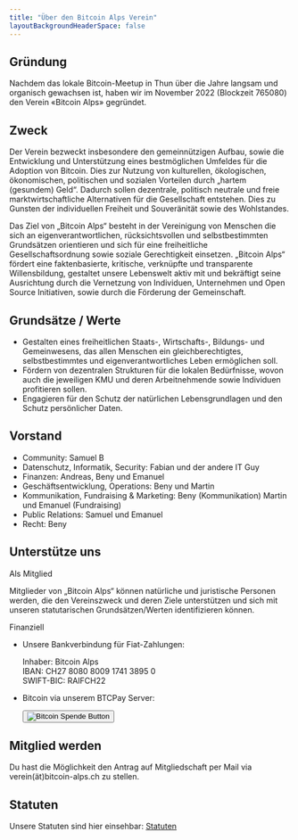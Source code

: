 ```yaml
---
title: "Über den Bitcoin Alps Verein"
layoutBackgroundHeaderSpace: false
---
```


## Gründung

Nachdem das lokale Bitcoin-Meetup in Thun über die Jahre langsam und organisch gewachsen ist, haben wir im November 2022 (Blockzeit 765080) den Verein «Bitcoin Alps» gegründet.

## Zweck

Der Verein bezweckt insbesondere den gemeinnützigen Aufbau, sowie die Entwicklung und Unterstützung eines bestmöglichen Umfeldes für die Adoption von Bitcoin. Dies zur Nutzung von kulturellen, ökologischen, ökonomischen, politischen und sozialen Vorteilen durch „hartem (gesundem) Geld“. Dadurch sollen dezentrale, politisch neutrale und freie marktwirtschaftliche Alternativen für die Gesellschaft entstehen. Dies zu Gunsten der individuellen Freiheit und Souveränität sowie des Wohlstandes.

Das Ziel von „Bitcoin Alps“ besteht in der Vereinigung von Menschen die sich an eigenverantwortlichen, rücksichtsvollen und selbstbestimmten Grundsätzen orientieren und sich für eine freiheitliche Gesellschaftsordnung sowie soziale Gerechtigkeit einsetzen. „Bitcoin Alps“ fördert eine faktenbasierte, kritische, verknüpfte und transparente Willensbildung, gestaltet unsere Lebenswelt aktiv mit und bekräftigt seine Ausrichtung durch die Vernetzung von Individuen, Unternehmen und Open Source Initiativen, sowie durch die Förderung der Gemeinschaft.

## Grundsätze / Werte

- Gestalten eines freiheitlichen Staats-, Wirtschafts-, Bildungs- und Gemeinwesens, das allen Menschen ein gleichberechtigtes, selbstbestimmtes und eigenverantwortliches Leben ermöglichen soll.
- Fördern von dezentralen Strukturen für die lokalen Bedürfnisse, wovon auch die jeweiligen KMU und deren Arbeitnehmende sowie Individuen profitieren sollen.
- Engagieren für den Schutz der natürlichen Lebensgrundlagen und den Schutz persönlicher Daten.

## Vorstand

- Community: Samuel B
- Datenschutz, Informatik, Security: Fabian und der andere IT Guy
- Finanzen: Andreas, Beny und Emanuel
- Geschäftsentwicklung, Operations: Beny und Martin
- Kommunikation, Fundraising & Marketing: Beny (Kommunikation) Martin und Emanuel (Fundraising)
- Public Relations: Samuel und Emanuel
- Recht: Beny

## Unterstütze uns

Als Mitglied

Mitglieder von „Bitcoin Alps“ können natürliche und juristische Personen werden, die den Vereinszweck und deren Ziele unterstützen und sich mit unseren statutarischen Grundsätzen/Werten identifizieren können.

Finanziell

- Unsere Bankverbindung für Fiat-Zahlungen:

  Inhaber: Bitcoin Alps<br />
  IBAN: CH27 8080 8009 1741 3895 0<br />
  SWIFT-BIC: RAIFCH22

- Bitcoin via unserem BTCPay Server:<form method="POST" action="https://pay.bitcoin-alps.ch/apps/2nZQ6Cw5dBZaDDc9udjNso2SRLMm/pos">
  <input type="hidden" name="redirectUrl" value="https://www.bitcoin-alps.ch/spende_danke" />
  <button type="submit" name="choiceKey" value="bitcoin alps spende"><img src="/img/bitcoin_spenden.svg" alt="Bitcoin Spende Button"></button>
</form>

## Mitglied werden

Du hast die Möglichkeit den Antrag auf Mitgliedschaft per Mail via\
verein(ät)bitcoin-alps.ch zu stellen.

## Statuten

Unsere Statuten sind hier einsehbar: [Statuten](/docs/Statuten_Bitcoin_Alps_V02.00.pdf)
